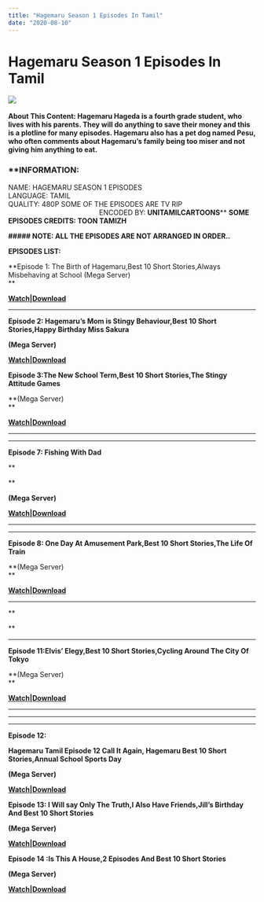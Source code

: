 ```yaml
---
title: "Hagemaru Season 1 Episodes In Tamil"
date: "2020-08-10"
---
```


# Hagemaru Season 1 Episodes In Tamil

[![](https://1.bp.blogspot.com/-_njRHxcKh60/Xxce_v8g1eI/AAAAAAAACEI/3vxglzRyje4EUct3gLAXnkNDLC_urtcywCLcBGAsYHQ/w400-h219/Hagemaru.jpg)](https://1.bp.blogspot.com/-_njRHxcKh60/Xxce_v8g1eI/AAAAAAAACEI/3vxglzRyje4EUct3gLAXnkNDLC_urtcywCLcBGAsYHQ/s800/Hagemaru.jpg)           

**About This Content: Hagemaru Hageda is a fourth grade student, who lives with his parents. They will do anything to save their money and this is a plotline for many episodes. Hagemaru also has a pet dog named Pesu, who often comments about Hagemaru’s family being too miser and not giving him anything to eat.**

  

### **INFORMATION:  
NAME: HAGEMARU SEASON 1 EPISODES  
LANGUAGE: TAMIL  
QUALITY: 480P SOME OF THE EPISODES ARE TV RIP  
                                               ENCODED BY: **UNITAMILCARTOONS**** **SOME EPISODES CREDITS: TOON TAMIZH**

**##### **NOTE: ALL THE EPISODES ARE NOT ARRANGED IN ORDER..**** 

****EPISODES LIST:****

**Episode 1: The Birth of Hagemaru,Best 10 Short Stories,Always Misbehaving at School (Mega Server)  
**

**[Watch|Download](https://gplinks.co/P90y)**

****

 **Episode 2: Hagemaru’s Mom is Stingy Behaviour,Best 10 Short Stories,Happy Birthday Miss Sakura**

**(Mega Server)**

**[Watch|Download](https://gplinks.co/6ss0h)**

**Episode 3:The New School Term,Best 10 Short Stories,The Stingy Attitude Games**

 **(Mega Server)  
**

**[Watch|Download](https://mega.nz/file/uUJEECaS#c2Lw1fSo9z0n9WL8Ttz38kOfJq0ssMlUxtpZ4u-Iqns)**

****

****

**Episode 7: Fishing With Dad**



**

**

**(Mega Server)**

**[Watch|Download](https://gplinks.co/4inJPnje)**

****

****

**Episode 8: One Day At Amusement Park,Best 10 Short Stories,The Life Of Train**

 **(Mega Server)  
**

**[Watch|Download](https://mega.nz/file/2cZigSZL#3yqFqpQmBOGa49N7NvmEOuA98kPPiiiNCqidbeBu6vY)**

****



**

**

****

**Episode 11:Elvis’ Elegy,Best 10 Short Stories,Cycling Around The City Of Tokyo**

 **(Mega Server)  
**

**[Watch|Download](https://mega.nz/file/SFQyzIoB#6SPcNjT1LNSZ_vgvwM8TRoLp0gEEnKu5Um8jl6lyNKI)**

****



****



****

**Episode 12:** 

**Hagemaru Tamil Episode 12 Call It Again, Hagemaru Best 10 Short Stories,Annual School Sports Day**

**(Mega Server)**

**[Watch|Download](https://gplinks.co/ghiio)**

**Episode 13: I Will say Only The Truth,I Also Have Friends,Jill’s Birthday And Best 10 Short Stories**

**(Mega Server)**

**[Watch|Download](https://mega.nz/file/KEBQgajT#SxwFONJHh27-gHEDINDR-ICsoK9_WRz3g_mPFl3N9X4)**

 **Episode 14 :Is This A House,2 Episodes And Best 10 Short Stories**

**(Mega Server)**

**[Watch|Download](https://mega.nz/file/WQJSXCxY#9vqnVEQw2Lyw8S9qWuqUkYstgWOBLB90ITbtVmRcqXE)**

